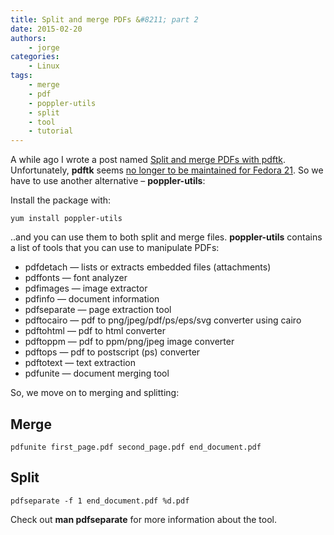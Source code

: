 ```yaml
---
title: Split and merge PDFs &#8211; part 2
date: 2015-02-20
authors:
    - jorge
categories:
    - Linux
tags:
    - merge
    - pdf
    - poppler-utils
    - split
    - tool
    - tutorial
---
```

A while ago I wrote a post named [Split and merge PDFs with pdftk](http://jorge.fbarr.net/2010/01/20/split-and-merge-pdfs-with-pdftk/). Unfortunately, **pdftk** seems [no longer to be maintained for Fedora 21](https://bugzilla.redhat.com/show_bug.cgi?id=1033302). So we have to use another alternative – **poppler-utils**:

Install the package with:

```
yum install poppler-utils
```

..and you can use them to both split and merge files. **poppler-utils** contains a list of tools that you can use to manipulate PDFs:

- pdfdetach — lists or extracts embedded files (attachments)
- pdffonts — font analyzer
- pdfimages — image extractor
- pdfinfo — document information
- pdfseparate — page extraction tool
- pdftocairo — pdf to png/jpeg/pdf/ps/eps/svg converter using cairo
- pdftohtml — pdf to html converter
- pdftoppm — pdf to ppm/png/jpeg image converter
- pdftops — pdf to postscript (ps) converter
- pdftotext — text extraction
- pdfunite — document merging tool

So, we move on to merging and splitting:

Merge
-----

```
pdfunite first_page.pdf second_page.pdf end_document.pdf
```

Split
-----

```
pdfseparate -f 1 end_document.pdf %d.pdf
```

Check out **man pdfseparate** for more information about the tool.
